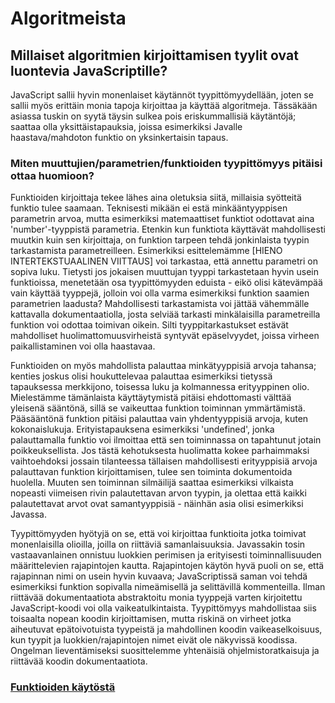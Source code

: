 Algoritmeista
=============

Millaiset algoritmien kirjoittamisen tyylit ovat luontevia JavaScriptille?
--------------------------------------------------------------------------

JavaScript sallii hyvin monenlaiset käytännöt tyypittömyydellään, joten se sallii myös erittäin monia tapoja kirjoittaa ja käyttää algoritmeja. Tässäkään asiassa tuskin on syytä täysin sulkea pois eriskummallisiä käytäntöjä; saattaa olla yksittäistapauksia, joissa esimerkiksi Javalle haastava/mahdoton funktio on yksinkertaisin tapaus.

### Miten muuttujien/parametrien/funktioiden tyypittömyys pitäisi ottaa huomioon?

Funktioiden kirjoittaja tekee lähes aina oletuksia siitä, millaisia syötteitä funktio tulee saamaan. Teknisesti mikään ei estä minkääntyyppisen parametrin arvoa, mutta esimerkiksi matemaattiset funktiot odottavat aina 'number'-tyyppistä parametria. Etenkin kun funktiota käyttävät mahdollisesti muutkin kuin sen kirjoittaja, on funktion tarpeen tehdä jonkinlaista tyypin tarkastamista parametreilleen. Esimerkiksi esittelemämme [HIENO INTERTEKSTUAALINEN VIITTAUS] voi tarkastaa, että annettu parametri on sopiva luku. Tietysti jos jokaisen muuttujan tyyppi tarkastetaan hyvin usein funktioissa, menetetään osa tyypittömyyden eduista - eikö olisi kätevämpää vain käyttää tyyppejä, jolloin voi olla varma esimerkiksi funktion saamien parametrien laadusta? Mahdollisesti tarkastamista voi jättää vähemmälle kattavalla dokumentaatiolla, josta selviää tarkasti minkälaisilla parametreilla funktion voi odottaa toimivan oikein. Silti tyyppitarkastukset estävät mahdolliset huolimattomuusvirheistä syntyvät epäselvyydet, joissa virheen paikallistaminen voi olla haastavaa. 

Funktioiden on myös mahdollista palauttaa minkätyyppisiä arvoja tahansa; kenties joskus olisi houkuttelevaa palauttaa esimerkiksi tietyssä tapauksessa merkkijono, toisessa luku ja kolmannessa erityyppinen olio. Mielestämme tämänlaista käyttäytymistä pitäisi ehdottomasti välttää yleisenä sääntönä, sillä se vaikeuttaa funktion toiminnan ymmärtämistä. Pääsääntönä funktion pitäisi palauttaa vain yhdentyyppisiä arvoja, kuten kokonaislukuja. Erityistapauksena esimerkiksi 'undefined', jonka palauttamalla funktio voi ilmoittaa että sen toiminnassa on tapahtunut jotain poikkeuksellista. Jos tästä kehotuksesta huolimatta kokee parhaimmaksi vaihtoehdoksi jossain tilanteessa tällaisen mahdollisesti erityyppisiä arvoja palauttavan funktion kirjoittamisen, tulee sen toiminta dokumentoida huolella. Muuten sen toiminnan silmäilijä saattaa esimerkiksi vilkaista nopeasti viimeisen rivin palautettavan arvon tyypin, ja olettaa että kaikki palautettavat arvot ovat samantyyppisiä - näinhän asia olisi esimerkiksi Javassa.

Tyypittömyyden hyötyjä on se, että voi kirjoittaa funktioita jotka toimivat monenlaisilla olioilla, joilla on riittäviä samanlaisuuksia. Javassakin tosin vastaavanlainen onnistuu luokkien perimisen ja erityisesti toiminnallisuuden määrittelevien rajapintojen kautta. Rajapintojen käytön hyvä puoli on se, että rajapinnan nimi on usein hyvin kuvaava; JavaScriptissä saman voi tehdä esimerkiksi funktion sopivalla nimeämisellä ja selittävillä kommenteilla. Ilman riittävää dokumentaatiota abstraktoitu monia tyyppejä varten kirjoitettu JavaScript-koodi voi olla vaikeatulkintaista. Tyypittömyys mahdollistaa siis toisaalta nopean koodin kirjoittamisen, mutta riskinä on virheet jotka aiheutuvat epätoivotuista tyypeistä ja mahdollinen koodin vaikeaselkoisuus, kun tyypit ja luokkien/rajapintojen nimet eivät ole näkyvissä koodissa. Ongelman lieventämiseksi suosittelemme yhtenäisiä ohjelmistoratkaisuja ja riittävää koodin dokumentaatiota.  



### [Funktioiden käytöstä](../toka/sulkeumat.md)
